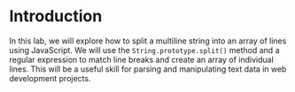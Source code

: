 # Introduction

In this lab, we will explore how to split a multiline string into an array of lines using JavaScript. We will use the `String.prototype.split()` method and a regular expression to match line breaks and create an array of individual lines. This will be a useful skill for parsing and manipulating text data in web development projects.

